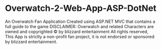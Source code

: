 # Overwatch-2-Web-App-ASP-DotNet
An Overwatch Fan Application Created using ASP.NET MVC that contains a full guide to the game DISCLAIMER: Overwatch and related Characters are owned and copyrighted © by blizzard entertainment All rights reserved, This App is strictly a non-profit fan project, it is not endorsed or sponsored by blizzard entertainment.

